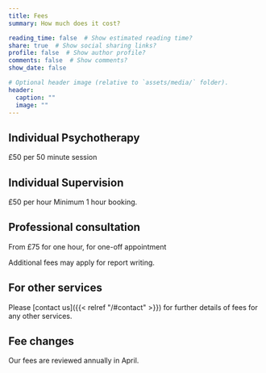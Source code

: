 ```yaml
---
title: Fees
summary: How much does it cost?

reading_time: false  # Show estimated reading time?
share: true  # Show social sharing links?
profile: false  # Show author profile?
comments: false  # Show comments?
show_date: false

# Optional header image (relative to `assets/media/` folder).
header:
  caption: ""
  image: ""
---
```

## Individual Psychotherapy

£50 per 50 minute session

## Individual Supervision

£50 per hour
Minimum 1 hour booking.

## Professional consultation

From £75 for one hour, for one-off appointment

Additional fees may apply for report writing.

## For other services

Please [contact us]({{< relref "/#contact" >}}) for further details of fees for any other services.

## Fee changes

Our fees are reviewed annually in April.
